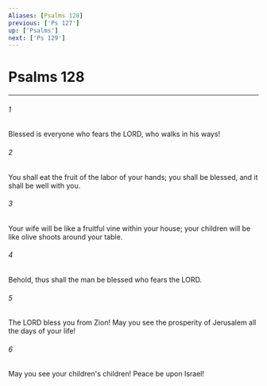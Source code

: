 ```yaml
---
Aliases: [Psalms 128]
previous: ['Ps 127']
up: ['Psalms']
next: ['Ps 129']
---
```

# Psalms 128

***

 

###### 1 
Blessed is everyone who fears the LORD, 
 who walks in his ways! 
 
 

###### 2 
You shall eat the fruit of the labor of your hands; 
 you shall be blessed, and it shall be well with you.
 
 

###### 3 
Your wife will be like a fruitful vine 
 within your house; 
 your children will be like olive shoots 
 around your table. 
 
 

###### 4 
Behold, thus shall the man be blessed 
 who fears the LORD.
 
 

###### 5 
The LORD bless you from Zion! 
 May you see the prosperity of Jerusalem 
 all the days of your life! 
 
 

###### 6 
May you see your children's children! 
 Peace be upon Israel!
 
